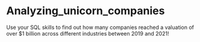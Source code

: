 # Analyzing_unicorn_companies
Use your SQL skills to find out how many companies reached a valuation of over $1 billion across different industries between 2019 and 2021!
